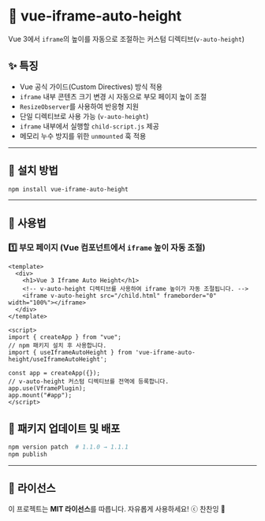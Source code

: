 # 📢 vue-iframe-auto-height

Vue 3에서 `iframe`의 높이를 자동으로 조절하는 커스텀 디렉티브(`v-auto-height`)

## ✨ 특징
- Vue 공식 가이드(Custom Directives) 방식 적용
- `iframe` 내부 콘텐츠 크기 변경 시 자동으로 부모 페이지 높이 조절
- `ResizeObserver`를 사용하여 반응형 지원
- 단일 디렉티브로 사용 가능 (`v-auto-height`)
- `iframe` 내부에서 실행할 `child-script.js` 제공
- 메모리 누수 방지를 위한 `unmounted` 훅 적용

---

## 📌 설치 방법

```bash
npm install vue-iframe-auto-height
```

---

## 🚀 사용법

### **1️⃣ 부모 페이지 (Vue 컴포넌트에서 `iframe` 높이 자동 조절)**

```vue
<template>
  <div>
    <h1>Vue 3 Iframe Auto Height</h1>
    <!-- v-auto-height 디렉티브를 사용하여 iframe 높이가 자동 조절됩니다. -->
    <iframe v-auto-height src="/child.html" frameborder="0" width="100%"></iframe>
  </div>
</template>

<script>
import { createApp } from "vue";
// npm 패키지 설치 후 사용합니다.
import { useIframeAutoHeight } from 'vue-iframe-auto-height/useIframeAutoHeight';

const app = createApp({});
// v-auto-height 커스텀 디렉티브를 전역에 등록합니다.
app.use(VframePlugin);
app.mount("#app");
</script>

```

## 📌 패키지 업데이트 및 배포

```bash
npm version patch  # 1.1.0 → 1.1.1
npm publish
```

---

## 📌 라이선스
이 프로젝트는 **MIT 라이선스**를 따릅니다. 자유롭게 사용하세요! ⓒ 찬찬잉 🚀
